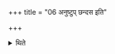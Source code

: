 +++
title = "06 अनुष्टुप् छन्दस इति"

+++

<details><summary>थिते</summary>

6. He modifies the formula of drinking (by substituting the expression jagatīchandase by) anuṣṭupchandase.  
</details>
